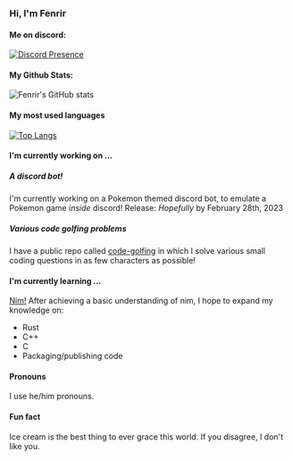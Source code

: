 ### Hi, I'm Fenrir

#### Me on discord:
[![Discord Presence](https://lanyard.cnrad.dev/api/843391557168267295)](https://discord.com/users/843391557168267295)

#### My Github Stats:
![Fenrir's GitHub stats](https://github-readme-stats.vercel.app/api?username=Fenrir0279&theme=onedark&show_icons=true)

#### My most used languages
[![Top Langs](https://github-readme-stats.vercel.app/api/top-langs/?username=Fenrir0279)](https://github.com/anuraghazra/github-readme-stats)

#### I'm currently working on ...
##### A discord bot!
I'm currently working on a Pokemon themed discord bot, to emulate a Pokemon game *inside* discord!
Release: *Hopefully* by February 28th, 2023

##### Various code golfing problems
I have a public repo called [code-golfing](https://www.github.com/Fenrir0279/code-golfing) in which I solve various small coding questions in as few characters as possible!


#### I'm currently learning ...
[Nim!](https://www.nim-lang.org) After achieving a basic understanding of nim, I hope to expand my knowledge on:
* Rust
* C++
* C
* Packaging/publishing code

#### Pronouns
I use he/him pronouns.

#### Fun fact
Ice cream is the best thing to ever grace this world. If you disagree, I don't like you.






